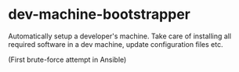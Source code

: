 # dev-machine-bootstrapper
Automatically setup a developer's machine. Take care of installing all required software in a dev machine, update configuration files etc.  

(First brute-force attempt in Ansible)
